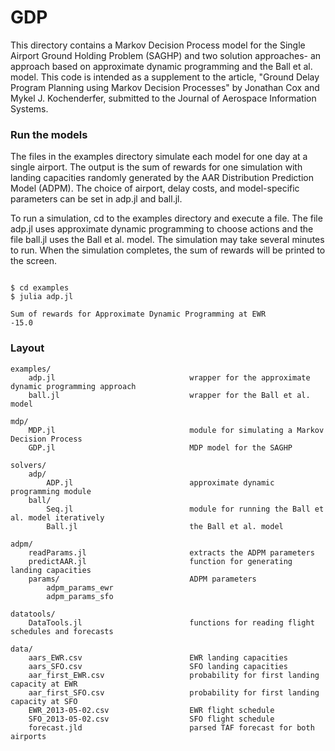 # GDP

This directory contains a Markov Decision Process model for the Single Airport Ground Holding Problem (SAGHP) and two solution approaches- an approach based on approximate dynamic programming and the Ball et al. model. This code is intended as a supplement to the article, "Ground Delay Program Planning using Markov Decision Processes" by Jonathan Cox and Mykel J. Kochenderfer, submitted to the Journal of Aerospace Information Systems.

### Run the models
The files in the examples directory simulate each model for one day at a single airport. The output is the sum of rewards for one simulation with landing capacities randomly generated by the AAR Distribution Prediction Model (ADPM). The choice of airport, delay costs, and model-specific parameters can be set in adp.jl and ball.jl.

To run a simulation, cd to the examples directory and execute a file. The file adp.jl uses approximate dynamic programming to choose actions and the file ball.jl uses the Ball et al. model. The simulation may take several minutes to run. When the simulation completes, the sum of rewards will be printed to the screen.

```

$ cd examples
$ julia adp.jl

Sum of rewards for Approximate Dynamic Programming at EWR
-15.0

```

### Layout

```
examples/
    adp.jl                              wrapper for the approximate dynamic programming approach
    ball.jl                             wrapper for the Ball et al. model
    
mdp/
    MDP.jl                              module for simulating a Markov Decision Process
    GDP.jl                              MDP model for the SAGHP

solvers/
    adp/
        ADP.jl                          approximate dynamic programming module
    ball/
        Seq.jl                          module for running the Ball et al. model iteratively
        Ball.jl                         the Ball et al. model

adpm/
    readParams.jl                       extracts the ADPM parameters 
    predictAAR.jl                       function for generating landing capacities
    params/                             ADPM parameters
        adpm_params_ewr
        adpm_params_sfo

datatools/
    DataTools.jl                        functions for reading flight schedules and forecasts

data/
    aars_EWR.csv                        EWR landing capacities
    aars_SFO.csv                        SFO landing capacities
    aar_first_EWR.csv                   probability for first landing capacity at EWR
    aar_first_SFO.csv                   probability for first landing capacity at SFO
    EWR_2013-05-02.csv                  EWR flight schedule
    SFO_2013-05-02.csv                  SFO flight schedule
    forecast.jld                        parsed TAF forecast for both airports

```
